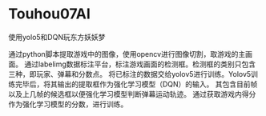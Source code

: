 # Touhou07AI
使用yolo5和DQN玩东方妖妖梦

通过python脚本提取游戏中的图像，使用opencv进行图像切割，取游戏的主画面。
通过labelimg数据标注平台，标注游戏画面的检测框。检测框的类别只包含三种，即玩家、弹幕和分数点。
将已标注的数据交给yolov5进行训练。Yolov5训练完毕后，将其输出的提取框作为强化学习模型（DQN）的输入。
其包含目前帧以及上几帧的候选框以便强化学习模型判断弹幕运动轨迹。
通过获取游戏内得分作为强化学习模型的分数，进行训练。
